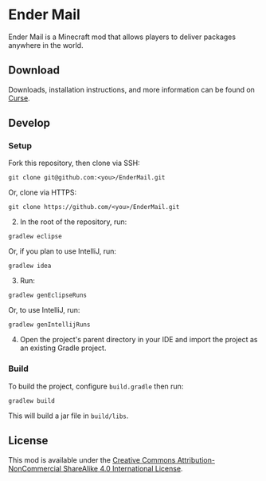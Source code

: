 # Ender Mail

Ender Mail is a Minecraft mod that allows players to deliver packages anywhere in the world.

## Download

Downloads, installation instructions, and more information can be found on [Curse](https://www.curseforge.com/minecraft/mc-mods/ender-mail).

## Develop

### Setup

Fork this repository, then clone via SSH:
```
git clone git@github.com:<you>/EnderMail.git
```

Or, clone via HTTPS:
```
git clone https://github.com/<you>/EnderMail.git
```

2. In the root of the repository, run:
```
gradlew eclipse
```

Or, if you plan to use IntelliJ, run:
```
gradlew idea
```

3. Run:
```
gradlew genEclipseRuns
```

Or, to use IntelliJ, run:
```
gradlew genIntellijRuns
```

4. Open the project's parent directory in your IDE and import the project as an existing Gradle project.

### Build

To build the project, configure `build.gradle` then run:
```
gradlew build
```

This will build a jar file in `build/libs`.

## License

This mod is available under the [Creative Commons Attribution-NonCommercial ShareAlike 4.0 International License](https://creativecommons.org/licenses/by-nc-sa/4.0/legalcode).
